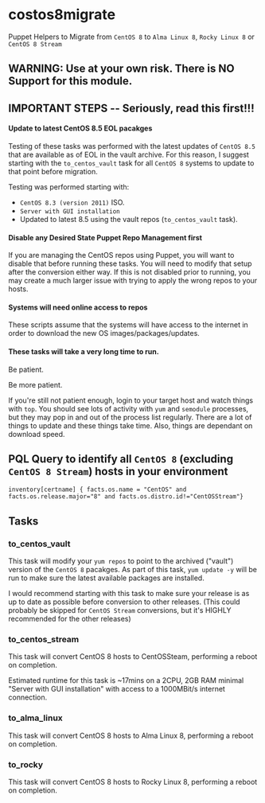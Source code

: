 # costos8migrate

Puppet Helpers to Migrate from `CentOS 8` to `Alma Linux 8`, `Rocky Linux 8` or `CentOS 8 Stream`

## WARNING: Use at your own risk. There is NO Support for this module.

## IMPORTANT STEPS -- Seriously, read this first!!!

#### Update to latest CentOS 8.5 EOL pacakges

Testing of these tasks was performed with the latest updates of `CentOS 8.5` that are available as of EOL in the vault archive.
For this reason, I suggest starting with the `to_centos_vault` task for all `CentOS 8` systems to update to that point before migration.

Testing was performed starting with:
- `CentOS 8.3 (version 2011)` ISO.
- `Server with GUI installation`
- Updated to latest 8.5 using the vault repos (`to_centos_vault` task).

#### Disable any Desired State Puppet Repo Management first 
If you are managing the CentOS repos using Puppet, you will want to disable that before running these tasks. You will need to modify that setup after the conversion either way. 
If this is not disabled prior to running, you may create a much larger issue with trying to apply the wrong repos to your hosts.


#### Systems will need online access to repos
These scripts assume that the systems will have access to the internet in order to download the new OS images/packages/updates.

#### These tasks will take a very long time to run.

Be patient.

Be more patient.

If you're still not patient enough, login to your target host and watch things with `top`. You should see lots of activity with `yum` and `semodule` processes, but they may pop in and out of the process list regularly. There are a lot of things to update and these things take time. Also, things are dependant on download speed.

## PQL Query to identify all `CentOS 8` (excluding `CentOS 8 Stream`) hosts in your environment

```inventory[certname] { facts.os.name = "CentOS" and facts.os.release.major="8" and facts.os.distro.id!="CentOSStream"}```

## Tasks

### to_centos_vault

This task will modify your `yum repos` to point to the archived ("vault") version of the `CentOS 8` pacakges.
As part of this task, `yum update -y` will be run to make sure the latest available packages are installed.  

I would recommend starting with this task to make sure your release is as up to date as possible before conversion to other releases.
(This could probably be skipped for `CentOS Stream` conversions, but it's HIGHLY recommended for the other releases)

### to_centos_stream

This task will convert CentOS 8 hosts to CentOSSteam, performing a reboot on completion.

Estimated runtime for this task is ~17mins on a 2CPU, 2GB RAM minimal "Server with GUI installation" with access to a 1000MBit/s internet connection.

### to_alma_linux

This task will convert CentOS 8 hosts to Alma Linux 8, performing a reboot on completion.

### to_rocky

This task will convert CentOS 8 hosts to Rocky Linux 8, performing a reboot on completion.


